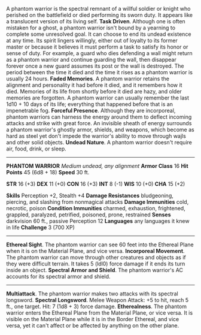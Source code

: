 A phantom warrior is the spectral remnant of a willful soldier or knight who perished on the battlefield or died performing its sworn duty. It appears like a translucent version of its living self.
**Task Driven**. Although one is often mistaken for a ghost, a phantom warrior isn't bound by a yearning to complete some unresolved goal. It can choose to end its undead existence at any time. Its spirit lingers willingly, either out of loyalty to its former master or because it believes it must perform a task to satisfy its honor or sense of duty. For example, a guard who dies defending a wall might return as a phantom warrior and continue guarding the wall, then disappear forever once a new guard assumes its post or the wall is destroyed. The period between the time it died and the time it rises as a phantom warrior is usually 24 hours.
**Faded Memories**. A phantom warrior retains the alignment and personality it had before it died, and it remembers how it died. Memories of its life from shortly before it died are hazy, and older memories are forgotten. A phantom warrior can usually remember the last 1d10 + 10 days of its life; everything that happened before that is an impenetrable fog.
**Forceful Presence**. Although they are incorporeal, phantom warriors can harness the energy around them to deflect incoming attacks and strike with great force. An invisible sheath of energy surrounds a phantom warrior's ghostly armor, shields, and weapons, which
become as hard as steel yet don't impede the warrior's ability to move through wajls and other solid objects.
**Undead Nature**. A phantom warrior doesn't require air, food, drink, or sleep.

---

**PHANTOM WARRIOR**
*Medium undead, any alignment*
**Armor Class** 16
**Hit Points** 45 (6d8 + 18)
**Speed** 30 ft.

**STR** 16 (+3)
**DEX** 11 (+0)
**CON** 16 (+3)
**INT** 8 (-1)
**WIS** 10 (+0)
**CHA** 15 (+2)

**Skills** Perception +2, Stealth +4
**Damage Resistances** bludgeoning, piercing, and slashing from nonmagical attacks
**Damage Immunities** cold, necrotic, poison
**Condition Immunities** charmed, exhaustion, frightened, grappled, paralyzed, petrified, poisoned, prone, restrained
**Senses** darkvision 60 ft., passive Perception 12
**Languages** any languages it knew in life
**Challenge** 3 (700 XP)

---

**Ethereal Sight**. The phantom warrior can see 60 feet into the Ethereal Plane when it is on the Material Plane, and vice versa.
**Incorporeal Movement**. The phantom warrior can move through other creatures and objects as if they were difficult terrain. It takes 5 (ldl0) force damage if it ends its turn inside an object.
**Spectral Armor and Shield**. The phantom warrior's AC accounts for its spectral armor and shield.

---

**Multiattack**. The phantom warrior makes two attacks with its spectral longsword.
**Spectral Longsword**. Melee Weapon Attack: +5 to hit, reach 5 ft., one target. Hit: 7 (1d8 + 3) force damage.
**Etherealness**. The phantom warrior enters the Ethereal Plane from the Material Plane, or vice versa. It is visible on the Material Plane while it is in the Border Ethereal, and vice versa, yet it can't affect or be affected by anything on the other plane.